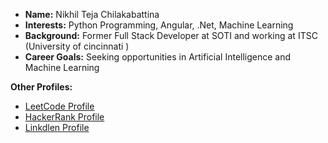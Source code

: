 - **Name:** Nikhil Teja Chilakabattina
- **Interests:** Python Programming, Angular, .Net, Machine Learning
- **Background:** Former Full Stack Developer at SOTI and working at ITSC (University of cincinnati )
- **Career Goals:** Seeking opportunities in Artificial Intelligence and Machine Learning

**Other Profiles:**  
- [LeetCode Profile]( https://leetcode.com/u/chnt0002/)  
- [HackerRank Profile](https://www.hackerrank.com/profile/chnt0002)
- [Linkdlen Profile](//www.linkedin.com/in/nikhil-teja-chilakabattina-9337511b4/)  


<!---
NikhilTeja2000/NikhilTeja2000 is a ✨ special ✨ repository because its `README.md` (this file) appears on your GitHub profile.
You can click the Preview link to take a look at your changes.
--->
